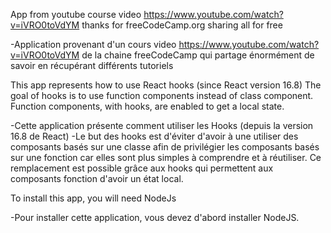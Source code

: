 App from youtube course video https://www.youtube.com/watch?v=iVRO0toVdYM
thanks for freeCodeCamp.org sharing all for free

-Application provenant d'un cours video https://www.youtube.com/watch?v=iVRO0toVdYM de la chaine freeCodeCamp qui partage énormément de savoir en récupérant différents tutoriels

This app represents how to use React hooks (since React version 16.8)
The goal of hooks is to use function components instead of class component.
Function components, with hooks, are enabled to get a local state.

-Cette application présente comment utiliser les Hooks (depuis la version 16.8 de React)
-Le but des hooks est d'éviter d'avoir à une utiliser des composants basés sur une classe afin de privilégier les composants basés sur une fonction car elles sont plus simples à comprendre et à réutiliser. Ce remplacement est possible grâce aux hooks qui permettent aux composants fonction d'avoir un état local.

To install this app, you will need NodeJs

-Pour installer cette application, vous devez d'abord installer NodeJS.